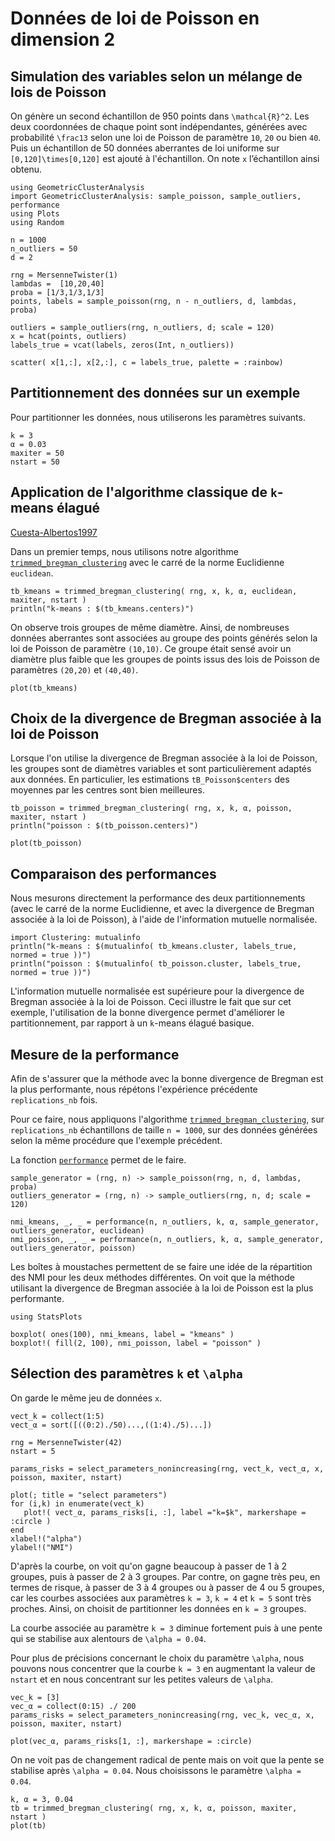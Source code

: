 # Données de loi de Poisson en dimension 2

## Simulation des variables selon un mélange de lois de Poisson

On génère un second échantillon de 950 points dans ``\mathcal{R}^2``.
Les deux coordonnées de chaque point sont indépendantes, générées
avec probabilité ``\frac13`` selon une loi de Poisson de paramètre
``10``, ``20`` ou bien ``40``. Puis un échantillon de 50 données
aberrantes de loi uniforme sur ``[0,120]\times[0,120]`` est ajouté
à l'échantillon. On note `x` l’échantillon ainsi obtenu.

```@example poisson2
using GeometricClusterAnalysis
import GeometricClusterAnalysis: sample_poisson, sample_outliers, performance
using Plots
using Random

n = 1000 
n_outliers = 50 
d = 2 

rng = MersenneTwister(1)
lambdas =  [10,20,40]
proba = [1/3,1/3,1/3]
points, labels = sample_poisson(rng, n - n_outliers, d, lambdas, proba)

outliers = sample_outliers(rng, n_outliers, d; scale = 120) 
x = hcat(points, outliers) 
labels_true = vcat(labels, zeros(Int, n_outliers))

scatter( x[1,:], x[2,:], c = labels_true, palette = :rainbow)
```

##  Partitionnement des données sur un exemple

Pour partitionner les données, nous utiliserons les paramètres suivants.

```@example poisson2
k = 3 
α = 0.03 
maxiter = 50 
nstart = 50 
```

## Application de l'algorithme classique de ``k``-means élagué 

[Cuesta-Albertos1997](@cite)

Dans un premier temps, nous utilisons notre algorithme [`trimmed_bregman_clustering`](@ref) 
avec le carré de la norme Euclidienne `euclidean`.

```@example poisson2
tb_kmeans = trimmed_bregman_clustering( rng, x, k, α, euclidean, maxiter, nstart )
println("k-means : $(tb_kmeans.centers)")
```

On observe trois groupes de même diamètre. Ainsi, de nombreuses
données aberrantes sont associées au groupe des points générés selon
la loi de Poisson de paramètre ``(10,10)``. Ce groupe était sensé
avoir un diamètre plus faible que les groupes de points issus des
lois de Poisson de paramètres ``(20,20)`` et ``(40,40)``.

```@example poisson2
plot(tb_kmeans)
```

## Choix de la divergence de Bregman associée à la loi de Poisson

Lorsque l'on utilise la divergence de Bregman associée à la loi de
Poisson, les groupes sont de diamètres variables et sont particulièrement
adaptés aux données. En particulier, les estimations `tB_Poisson$centers`
des moyennes par les centres sont bien meilleures.

```@example poisson2
tb_poisson = trimmed_bregman_clustering( rng, x, k, α, poisson, maxiter, nstart )
println("poisson : $(tb_poisson.centers)")
```

```@example poisson2
plot(tb_poisson)
```

## Comparaison des performances

Nous mesurons directement la performance des deux partitionnements
(avec le carré de la norme Euclidienne, et avec la divergence de
Bregman associée à la loi de Poisson), à l'aide de l'information
mutuelle normalisée.

```@example poisson2 
import Clustering: mutualinfo
println("k-means : $(mutualinfo( tb_kmeans.cluster, labels_true, normed = true ))")
println("poisson : $(mutualinfo( tb_poisson.cluster, labels_true, normed = true ))")
```

L'information mutuelle normalisée est supérieure pour la divergence
de Bregman associée à la loi de Poisson. Ceci illustre le fait que
sur cet exemple, l'utilisation de la bonne divergence permet
d'améliorer le partitionnement, par rapport à un ``k``-means élagué
basique.

## Mesure de la performance

Afin de s'assurer que la méthode avec la bonne divergence de Bregman
est la plus performante, nous répétons l'expérience précédente
`replications_nb` fois.

Pour ce faire, nous appliquons l'algorithme [`trimmed_bregman_clustering`](@ref),
sur `replications_nb` échantillons de taille ``n = 1000``, sur des
données générées selon la même procédure que l'exemple précédent.

La fonction [`performance`](@ref) permet de le faire. 

```@example poisson2
sample_generator = (rng, n) -> sample_poisson(rng, n, d, lambdas, proba)
outliers_generator = (rng, n) -> sample_outliers(rng, n, d; scale = 120)

nmi_kmeans, _, _ = performance(n, n_outliers, k, α, sample_generator, outliers_generator, euclidean)
nmi_poisson, _, _ = performance(n, n_outliers, k, α, sample_generator, outliers_generator, poisson)
```

Les boîtes à moustaches permettent de se faire une idée de la
répartition des NMI pour les deux méthodes différentes. On voit que
la méthode utilisant la divergence de Bregman associée à la loi de
Poisson est la plus performante.

```@example poisson2
using StatsPlots

boxplot( ones(100), nmi_kmeans, label = "kmeans" )
boxplot!( fill(2, 100), nmi_poisson, label = "poisson" )
```

## Sélection des paramètres ``k`` et ``\alpha``

On garde le même jeu de données `x`.

```@example poisson2
vect_k = collect(1:5)
vect_α = sort([((0:2)./50)...,((1:4)./5)...])

rng = MersenneTwister(42)
nstart = 5

params_risks = select_parameters_nonincreasing(rng, vect_k, vect_α, x, poisson, maxiter, nstart)

plot(; title = "select parameters")
for (i,k) in enumerate(vect_k)
   plot!( vect_α, params_risks[i, :], label ="k=$k", markershape = :circle )
end
xlabel!("alpha")
ylabel!("NMI")
```

D'après la courbe, on voit qu'on gagne beaucoup à passer de 1 à 2
groupes, puis à passer de 2 à 3 groupes. Par contre, on gagne très
peu, en termes de risque,  à passer de 3 à 4 groupes ou à passer
de 4 ou 5 groupes, car les courbes associées aux paramètres ``k =
3``, ``k = 4`` et ``k = 5`` sont très proches. Ainsi, on choisit
de partitionner les données en ``k = 3`` groupes.

La courbe associée au paramètre ``k = 3`` diminue fortement puis à
une pente qui se stabilise aux alentours de ``\alpha = 0.04``.

Pour plus de précisions concernant le choix du paramètre ``\alpha``,
nous pouvons nous concentrer que la courbe ``k = 3`` en augmentant
la valeur de `nstart` et en nous concentrant sur les petites valeurs
de ``\alpha``.

```@example poisson2
vec_k = [3]
vec_α = collect(0:15) ./ 200
params_risks = select_parameters_nonincreasing(rng, vec_k, vec_α, x, poisson, maxiter, nstart)

plot(vec_α, params_risks[1, :], markershape = :circle)
```
On ne voit pas de changement radical de pente mais on voit que la
pente se stabilise après ``\alpha = 0.04``. Nous choisissons le
paramètre ``\alpha = 0.04``.

```@example poisson2
k, α = 3, 0.04
tb = trimmed_bregman_clustering( rng, x, k, α, poisson, maxiter, nstart )
plot(tb)
```

